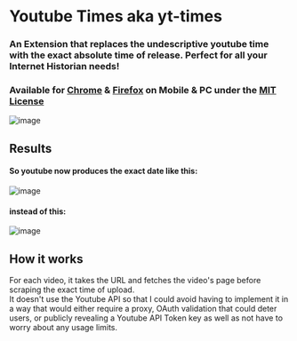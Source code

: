 # Youtube Times aka yt-times
### An Extension that replaces the undescriptive youtube time with the exact absolute time of release. Perfect for all your Internet Historian needs!
### Available for [Chrome](https://chromewebstore.google.com/detail/youtube-times/nljlgijojihfhcmdaiheneoocgiookli?authuser=1&hl=en) & [Firefox](https://addons.mozilla.org/en-US/firefox/addon/youtube-times/) on Mobile & PC under the [MIT License](https://github.com/RandomGamingDev/yt-times/blob/main/LICENSE)
![image](https://github.com/RandomGamingDev/yt-times/assets/83996185/cec6f8b4-14e6-4672-8f6b-b12f0230d713)

## Results

#### So youtube now produces the exact date like this:
![image](https://github.com/RandomGamingDev/yt-times/assets/83996185/48c14fbb-61bf-454b-a8c3-967e74ae100b)
#### instead of this:
![image](https://github.com/RandomGamingDev/yt-times/assets/83996185/7c7e6618-04d3-4443-b634-e8720bb12cfd)

## How it works
For each video, it takes the URL and fetches the video's page before scraping the exact time of upload. <br/>
It doesn't use the Youtube API so that I could avoid having to implement it in a way that would either require a proxy, OAuth validation that could deter users, or publicly revealing a Youtube API Token key as well as not have to worry about any usage limits.
